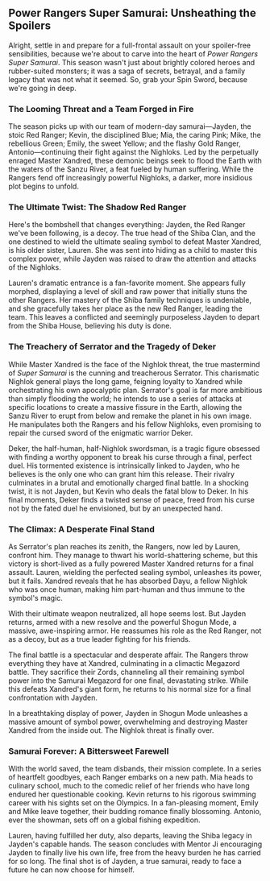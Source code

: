 ## Power Rangers Super Samurai: Unsheathing the Spoilers

Alright, settle in and prepare for a full-frontal assault on your spoiler-free sensibilities, because we're about to carve into the heart of *Power Rangers Super Samurai*. This season wasn't just about brightly colored heroes and rubber-suited monsters; it was a saga of secrets, betrayal, and a family legacy that was not what it seemed. So, grab your Spin Sword, because we're going in deep.

### The Looming Threat and a Team Forged in Fire

The season picks up with our team of modern-day samurai—Jayden, the stoic Red Ranger; Kevin, the disciplined Blue; Mia, the caring Pink; Mike, the rebellious Green; Emily, the sweet Yellow; and the flashy Gold Ranger, Antonio—continuing their fight against the Nighloks. Led by the perpetually enraged Master Xandred, these demonic beings seek to flood the Earth with the waters of the Sanzu River, a feat fueled by human suffering. While the Rangers fend off increasingly powerful Nighloks, a darker, more insidious plot begins to unfold.

### The Ultimate Twist: The Shadow Red Ranger

Here's the bombshell that changes everything: Jayden, the Red Ranger we've been following, is a decoy. The true head of the Shiba Clan, and the one destined to wield the ultimate sealing symbol to defeat Master Xandred, is his older sister, Lauren. She was sent into hiding as a child to master this complex power, while Jayden was raised to draw the attention and attacks of the Nighloks.

Lauren's dramatic entrance is a fan-favorite moment. She appears fully morphed, displaying a level of skill and raw power that initially stuns the other Rangers. Her mastery of the Shiba family techniques is undeniable, and she gracefully takes her place as the new Red Ranger, leading the team. This leaves a conflicted and seemingly purposeless Jayden to depart from the Shiba House, believing his duty is done.

### The Treachery of Serrator and the Tragedy of Deker

While Master Xandred is the face of the Nighlok threat, the true mastermind of *Super Samurai* is the cunning and treacherous Serrator. This charismatic Nighlok general plays the long game, feigning loyalty to Xandred while orchestrating his own apocalyptic plan. Serrator's goal is far more ambitious than simply flooding the world; he intends to use a series of attacks at specific locations to create a massive fissure in the Earth, allowing the Sanzu River to erupt from below and remake the planet in his own image. He manipulates both the Rangers and his fellow Nighloks, even promising to repair the cursed sword of the enigmatic warrior Deker.

Deker, the half-human, half-Nighlok swordsman, is a tragic figure obsessed with finding a worthy opponent to break his curse through a final, perfect duel. His tormented existence is intrinsically linked to Jayden, who he believes is the only one who can grant him this release. Their rivalry culminates in a brutal and emotionally charged final battle. In a shocking twist, it is not Jayden, but Kevin who deals the fatal blow to Deker. In his final moments, Deker finds a twisted sense of peace, freed from his curse not by the fated duel he envisioned, but by an unexpected hand.

### The Climax: A Desperate Final Stand

As Serrator's plan reaches its zenith, the Rangers, now led by Lauren, confront him. They manage to thwart his world-shattering scheme, but this victory is short-lived as a fully powered Master Xandred returns for a final assault. Lauren, wielding the perfected sealing symbol, unleashes its power, but it fails. Xandred reveals that he has absorbed Dayu, a fellow Nighlok who was once human, making him part-human and thus immune to the symbol's magic.

With their ultimate weapon neutralized, all hope seems lost. But Jayden returns, armed with a new resolve and the powerful Shogun Mode, a massive, awe-inspiring armor. He reassumes his role as the Red Ranger, not as a decoy, but as a true leader fighting for his friends.

The final battle is a spectacular and desperate affair. The Rangers throw everything they have at Xandred, culminating in a climactic Megazord battle. They sacrifice their Zords, channeling all their remaining symbol power into the Samurai Megazord for one final, devastating strike. While this defeats Xandred's giant form, he returns to his normal size for a final confrontation with Jayden.

In a breathtaking display of power, Jayden in Shogun Mode unleashes a massive amount of symbol power, overwhelming and destroying Master Xandred from the inside out. The Nighlok threat is finally over.

### Samurai Forever: A Bittersweet Farewell

With the world saved, the team disbands, their mission complete. In a series of heartfelt goodbyes, each Ranger embarks on a new path. Mia heads to culinary school, much to the comedic relief of her friends who have long endured her questionable cooking. Kevin returns to his rigorous swimming career with his sights set on the Olympics. In a fan-pleasing moment, Emily and Mike leave together, their budding romance finally blossoming. Antonio, ever the showman, sets off on a global fishing expedition.

Lauren, having fulfilled her duty, also departs, leaving the Shiba legacy in Jayden's capable hands. The season concludes with Mentor Ji encouraging Jayden to finally live his own life, free from the heavy burden he has carried for so long. The final shot is of Jayden, a true samurai, ready to face a future he can now choose for himself.